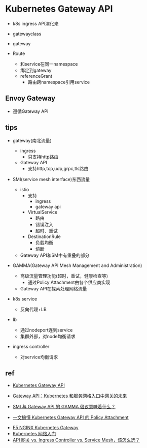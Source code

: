 
# Kubernetes Gateway API
+ k8s ingress API演化来

+ gatewayclass
+ gateway
+ Route 
    + 和service在同一namespace
    + 绑定到gateway
    + referenceGrant
        + 路由跨namespace引用service

## Envoy Gateway
+ 遵循Gateway API

## tips
+ gateway(南北流量)
    + ingress
        + 只支持http路由
    + Gateway API
        + 支持http,tcp,udp,grpc,tls路由

+ SMI(service mesh interface)东西流量
    + istio
        + 支持
            + ingress
            + gateway api
        + VirtualService
            + 路由
            + 错误注入
            + 超时、重试
        + DestinationRule
            + 负载均衡
            + 熔断
    + Gateway API和SM中有重叠的部分

+ GAMMA(Gateway API Mesh Management and Administration)
    + 高级流量管理功能(超时，重试，健康检查等)
        + 通过Policy Attachment由各个供应商实现
    + Gateway API在探索处理网格流量

+ k8s service
    + 反向代理+LB

+ lb
    + 通过nodeport连到service
    + 集群外部，对node均衡请求

+ ingress controller
    + 对service均衡请求

## ref
+ [Kubernetes Gateway API](https://gateway-api.sigs.k8s.io/)


+ [Gateway API：Kubernetes 和服务网格入口中网关的未来](https://mp.weixin.qq.com/s/XLaM9mMne0JsR1BDYfFa5g)
+ [SMI 与 Gateway API 的 GAMMA 倡议意味着什么？](https://mp.weixin.qq.com/s?__biz=MjM5OTg2MTM0MQ==&mid=2247485551&idx=1&sn=292b2b53064c566eb31c7f88ebb41a6a&chksm=a734455d9043cc4b00ce14c694dcbef348ddb4a8027b1cf57b4af53e961c643f1fc4b67b967c&scene=21#wechat_redirect)
+ [一文搞懂 Kubernetes Gateway API 的 Policy Attachment](https://zhuanlan.zhihu.com/p/578936720)

<!-- ingress nginx -->
+ [F5 NGINX Kubernetes Gateway](https://www.zhihu.com/question/54852255/answer/2802517652)
+ [Kubernetes 网络入门](https://www.nginx-cn.net/blog/kubernetes-networking-101/)
+ [API 网关 vs. Ingress Controller vs. Service Mesh，该怎么选？](https://www.nginx-cn.net/blog/how-do-i-choose-api-gateway-vs-ingress-controller-vs-service-mesh/)